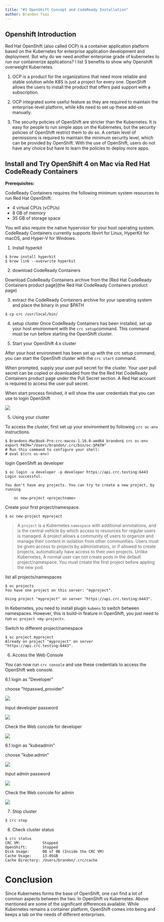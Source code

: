 ```yaml
---
title: "#1 OpenShift Concept and CodeReady Installation"
author: Brandon Tsai
---
```



Openshift Introduction
---------------------

Red Hat OpenShift (also called OCP) is a container application platform based on the Kubernetes for enterprise application development and deployment. But why do we need another enterprise grade of kubernetes to run our containerize applications? I list 3 benefits to show why Openshift overweight Kubernetes.


1. OCP is a product for the organizations that need more reliable and stable solution while K8S is just a project for every one. OpenShift allows the users to install the product that offers paid support with a subscription.

2. OCP integrated some useful feature as they are required to maintain the enterprise-level platform, while k8s need to set up these add-on manually.

3. The security policies of OpenShift are stricter than the Kubernetes. It is easy for people to run simple apps on the Kubernetes, but the security policies of OpenShift restrict them to do so. A certain level of permissions is required to maintain the minimum security level, which can be provided by OpenShift. With the use of OpenShift, users do not have any choice but have to learn the policies to deploy more apps.



Install and Try OpenShift 4 on Mac via Red Hat CodeReady Containers
--------------------------------------------------------------------------


**Prerequisites:**

CodeReady Containers requires the following minimum system resources to run Red Hat OpenShift:

- 4 virtual CPUs (vCPUs)
- 8 GB of memory
- 35 GB of storage space

You will also require the native hypervisor for your host operating system.
CodeReady Containers currently supports libvirt for Linux, HyperKit for macOS, and Hyper-V for Windows.


1. Install hyperkit

```
$ brew install hyperkit
$ brew link --overwrite hyperkit
```

2. download CodeReady Containers

Download CodeReady Containers archive from the [Red Hat CodeReady Containers product page](the Red Hat CodeReady Containers product page)

3. extract the CodeReady Containers archive for your operating system and place the binary in your $PATH

```
$ cp crc /usr/local/bin/
```

4. setup cluster
Once CodeReady Containers has been installed, set up your host environment with the `crc setup`command. This command must be run before starting the OpenShift cluster.


5. Start your OpenShift 4.x cluster

After your host environment has been set up with the crc setup command, you can start the OpenShift cluster with the `crc start` command.

When prompted, supply your user pull secret for the cluster. Your user pull secret can be copied or downloaded from the the Red Hat CodeReady Containers product page under the Pull Secret section. A Red Hat account is required to access the user pull secret.

When start process finished, it will show the user credentials that you can use to login OpenShift

![](https://lh3.googleusercontent.com/Cj8dsFgSD20czZbS0mQkgEWw5kYM4Uhx0th_Ox_NyUwlo_YMTl040P-4U4ZEkGPVxxbjEMj4VP9cPK8dNGgq2AC357PW-pgm2-Up2IUHjTkNu4GdiMJUhXszB7n2RKQZl124w3Lu8nAHR5D3QaxP0DIVyzbAenQFMwbHLWUENdwArjOq4elkSOvmtJfVuCmwHMvdO0-lxPtxdgIbt-kBNSp3cPKGcUu6h8rO6u22_zxQj5DvOQ6-ZfwS6N4uTSWxzO7Xq585zTrljyMuCcOAWrbjQBp3GvAF5z-PrXxhVbCdtfY_LsqeLXdC3ebqdof5cI3wXaEQpdyaeqw2Ln2AurL0mMQ3EakagWRO3kDKbD_pun1Pii5TBVKl6qPvmCA8z3Vjk3NHM3jB0j8nH86VaYpNxccKxw0BcSUQc84z_Yjgd8lH1YppqYYM4jKAaJlpSuJRaxDvk5Agr5_6bsW9A-5bcx0ZvabuHxIqgKRwVBwMuLjwHUhEqJTtKKXalasgTN3-Kz14TBAou7LRt3987J575mq1L6CqJV0YHkXalaz1bOIX7-vRFSNHGwzgGXC0xmwqrj8qrJXTk9Q1XK4In5n2YrXySEXojAXC0WLDkEphEEAe8wXKb6Pu2XfL4gpAML0V8Bhd7wUc9Bwk8P4rJNri4yfyfnYSo1YTzhgVPNF-5dBkvEkpcJ_bU1YjkQ=w2400-h238-no?authuser=0)


5. Using your cluster

To access the cluster, first set up your environment by following `crc oc-env` instructions.

```
$ Brandons-MacBook-Pro:crc-macos-1.16.0-amd64 brandon$ crc oc-env
export PATH="/Users/brandon/.crc/bin/oc:$PATH"
# Run this command to configure your shell:
# eval $(crc oc-env)
```

login OpenShift as developer

```
$ oc login -u developer -p developer https://api.crc.testing:6443
Login successful.

You don't have any projects. You can try to create a new project, by running

    oc new-project <projectname>
```


Create your first project/namespace.

```
$ oc new-project myproject
```

> A `project` is a Kubernetes `namespace` with additional annotations, and is the central vehicle by which access to resources for regular users is managed. A project allows a community of users to organize and manage their content in isolation from other communities. Users must be given access to projects by administrators, or if allowed to create projects, automatically have access to their own projects.
> Unlike Kubernetes, A normal user can not create pods in the default project/namespace. You must create the first project before appling the new pod.


list all projects/namespaces

```
$ oc projects
You have one project on this server: "myproject".

Using project "myproject" on server "https://api.crc.testing:6443".
```

In Kebernetes, you need to install plugin `kubens` to switch between namespaces. However, this is build-in feature in OpenShift, you just need to run `oc project <my-project>`.


Switch to different project/namespace

```
$ oc project myproject
Already on project "myproject" on server "https://api.crc.testing:6443".
```


6. Access the Web Console

You can now run `crc console` and use these credentials to access the OpenShift web console.

6.1 login as "Developer"

choose "htpasswd_provider"

![](https://lh3.googleusercontent.com/QT2Ubxy_cJVaisklaAcnqavWNQ7e7BWIw4uizE5QMjwQkIV_3Ny82U5gE27hDNDy3UKJixkbTgNgBcmxgtLHbhJ2g1rtYgN1RysmJamORA8T5ZRhGtNwF_JW0dfz3bzZjjblpKrMkYjdcmvXt90qu_nRDhd5ItqWiqr8jWWoTO02sOWf2Wrm7t-rKHT2WdWJE448-CJ7hax8GkmwMcTB8iKPDkfRxVWzycXRmEHTI1veBudfMTWpnULYtmO-1h3Ofk41xX7Ojuu0J63IKue3bIOUNaTqRliZK3zHqBnS6u28misoNfGYk49ozlLTXJx4yk-7MDwBHnBLSBrON8txVW4QstW8WGK4AF-O-mh7sNdVeiWDXxHJNPCQGXQ4LIbiU2RfMWaIZB0LNYx9DqQ8Djfpdcn7dQQbJmLe0aQuFfcPV_7HEMAJdj6IEQpTJGb6v_nMXgExnei6nd6lxZm7_TWeVWv-BGimABa9nwWCf-6aBe372YCxOpXlrNNsExerJnb5MRInT-o3dm3Iy3_pF6UY0x8PPiLMcNLwhMV-i00z2OkDPKzqv1ngR9I-zua6D8LyjsswOgnjqPWF4_0DuEn3zBLc8hjQzTTZen-p3eNLvX5dvZas2UfNYVkHsN_VeGJS1RgpzwigrPbDN17ERgRg7kJiXsux9Y9Chb5fKQHMTFsToH1KIewMyhEbhQ=w2208-h998-no?authuser=0)

Input developer password

![](https://lh3.googleusercontent.com/vQkCt_eXPfKrQi2qKCUou8jAodjfkCGyhPGQCDZpM1kweuwwbiGpYQewcF_fO_YT6SbH1ZAFBHqGvnc61zSSOj2k1LbcIp9Q6FKAV3JIfBsg5aGsSonJSrFoKirjYusSYMC0CTrezpZqXKXjM9VJcad0H_HyWosS-0neuxYH0UtHsJ-j8RGW3YGW_XGQO4OUJoXYaXM8hjOLShUsCnfhL6KSdMFiXpfqHQ2yUzbTg6xHOC4hK6Upj8mKpltK6dAETay8jkwamF3cWUgNg4d1qdeIMT6WHkRS-XxmNWLc2_CMvPB2mEvrCugNrcK0LWPSPiTEGea-GvlBR0CgJZdUN23KewBIcME-5xFxC6CT_VGgIb2dH4SKf09bYNQ9qkuNO69Nd3HBMXes2ep5cyIy_Pk-uhArGb_TQHnob2DmdoC-RQv6C45KXDaxcf7Q8dczlkJ3a-Vb90sGU0kqveXf0EEt-t5mnaTNj37a-v63qWl95obTmLlATmSVxpg6bS8CmjUca-Y-dRXaPWy4bhDIbBa3pMLjzCQhSHhrAJkEcCYu_DWcdWjoWA6hxM3nOyqu94ek25VoWP88w1_WSd7n5c_1Mq2eR9QH_L3Pi5IzBFvSyBBo2ZqPMtMa35-ZjvJiCRZtgtHA-EyIbkX26DcOd-CXjCJJtdbzI2pDgYQRufh3Z7S5ji_FYpSvmFGOew=w2146-h1104-no?authuser=0)


Check the Web concole for developer

![](https://lh3.googleusercontent.com/somhA2CDnW9xAk_U_f5EtGRBoeAWZu8mimH6pMzQfCFzpBRAJLYErWEhd0BfFfYNgQMGOauik1Hd7F6QJPuSjbGtET1nzUd9OCCBQfKJnYcN22wS1n4fS_qWN20tFcoDugNZFuG6JaNqNcPN_gGyGAwlxb7x6sjbyqGBlTf4Ra5XmypJEsILodt4aV4kLjGffH1GdmFQkkc2ewGzyASxcHbqxXdqyw6S7pmOo5_2lOw0fEdfLoMKerW5l1JTRvWeOZFto7JCWjug_mnCRS-jYyO9R8w0X_mPmuhqx7JqcpA5OWzomK2bUod0vTYFXnmVTngRCcWo3Rsf1voRmwd6wixRtZN70JnQ5h8fFd87utQXaqqc89W3eiZciORHp_wGvH2DXKsTj8h3e2MWceDTqQP6PClDzH5m2oGoFw3TwwHT3-_aoNirFnE0srJdo94FG9OJBxSfjx7APWl5_oHiJw5c96ZqBJiBZkmMcC_27iN8V4YAT9rYi2ev2uhpvYWVvcBC5KzkHEzPvtju2MvpqF8VvEwqu7UXQ8wE-2hmv6g9VAsdsPbstpl1NQd6joQLivElFurC_tvEFSAjY-LzV-mNDqFynuZjoV7Xq6b2-qGo1JqKSilOVhtsCXXolZfOPaWEbsYtbE0Mz0J0w1kF5edSwKdcc6zl0A8OnZYc2pPVLoOrbei9cLr28u1ROw=w2858-h1406-no?authuser=0)



6.1 login as "kubeadmin"

choose "kube:admin"

![](https://lh3.googleusercontent.com/lI-VTKyem3h253ZFPvqh7kdQCTjO3lxPwT4FSoj1FgsakVWpfvmI8taBv-zA1GB76hJLWWH3x9mRw__ZrZT9j0uLGlIH0Rs8rzfmZR3XHfk87SSFZspERhYYIwXceo3W2rqcFmvmuOdW45tl5cyzH7ta2A61ELpVv5sUraGcY2G46g5Bq_dfw1ZNgsDBcpSExjqS_SPx08xKojlSzM-uMHUr_-XxA9BNUtX24InW8ugCEbYJKdumYpMoBC6arzZ9rpvtu_CLK9yLVPO-hBd74C5WfsT9z2ljYPVbZ3XMYkfHNs4Kd6YAt4BfH15WzGRRDBHNdnma-pbw2Aycov49CE01hbC-6vyaLaadjt9gcVs_vQ6Kc9W44bODi3bLz2yO_YM1E-EPMFAywD-pJhCSo1R8W7CZdkKy5S0TBpDYVIWEmdvT0Diufyvb66bH3Orz-B2hhC8N6oGLIgb7gGAoJH9h-llUspGTi7V0yfOEONNDxoVoW_szzTbaJ3JPkDPAzJ4bF-k-rR7esUbCx-FnL8UDqXUKr2sM_bYv1O30o_fAwVwB55WCVRDV-Nb8jS_zg48awaOGPKvwpPw4NTbsUlSvGBC0ZdJGbJbj3uXyXmzkhJ_hNyqMBnNVgLIe1JB5x1Qc-b9XKQsYgRBcZAiDzOqBxPaaimeN2Idx5j4VdvpgD732OTNmXOYQKjYXMQ=w2208-h998-no?authuser=0)

Input admin password

![](https://lh3.googleusercontent.com/REMQYQhvgkfH_TmDNmlueaOz0TKFz1VTVpwC_eAKJYZuod92R5GJbHFBcekII1gLClzZ9lgA7SAZkQZ5U6wFBhyIHLpsAMIs0wzdP98tb0iGTCz_iPEgYo58mhsSLtzixLI57hq8prCE3kk5rznWztBzHVL2K-q_5qP7Z6BFQae2rqCDMEgrQ_awd-S81EmmmHXqVYX5-QeizHKP6_4fOqJJOT7Kkc9Ce3sh8SWxItwJE2TE7KZEybjlZ86c9ilvnPs07hLvCEg5REi9jSfx2Sf8mN6t35xYseNzqfi6h_ShF3IJbGC4M8uUvDHNTkLIDjQL00fYscW32u4WroKl5bM9q_gH-kffqIi0TknRvMtZ2Je13nNuc5VfgH7BzEiQJ8jt22N7EbJHy3Cim9cyjQMI2vwgonr64BMWPy0OPfE-ilHZ00Dna1iWiY_Tt4Q9ZCS1di7rOhARvU3DG0WspldJHSpuJU_vpTuJyKehAkhAqec9u4FqHAc32GejA5IgECvvVf0XfWUVKLZPrIyCTYGXZbwGYdjQDBT1ly3vZRIHDrtaR71lizQuuEz4e_mll2EJWPpDoSGHZ0aoGcB7z_zYlnal7e4uOe2E_D9HogWOXGR9-WfJnWZeFj-lHzbIClECdOeNFPDIwwpmEnhHwrIQat8JBIysiFJmzJDFatyEwO1xyQ-X_FBU_yYqmA=w711-h367-no?authuser=0)


Check the Web concole for admin

![](https://lh3.googleusercontent.com/RArp4lUsRydUzHyHFID3H-UuOd057k0CdWbHxPK8DvWpQXIgFiZ69FY5m13vRCxI0xcIS6MDQ_JfGDNxbb59Y--KWfkLUC_SDNqunAdNQE95jg89XIR6hplsmCRAG6YZyewugF34Ysb9l3cmntbHxjuXcX4GJO2Y9916DTN8-LXLJ81CpuFJZSOqRLYMLiB9F0RZZHYbdkX4j3KQX4BNKoqJFJ5E8_9ZC85ssV1gaWPapMRbKpVcG3HGoVIeBc2Rd6IMqG1pX6vE_2x_Tykw_4y1NCQoFW3ucD_89GrcxC_YMm7DqonAULLPFE-BFL4RKh-zAf3FGMEd_FQKRJvSkisBjHgGdUbA-m0lfwNiJpu3Ig3TL19PX1oIryEn9zuAkF_PWX7OKQXUrtbNHmR1WjveG8y9B4GpmPfcd_ktUnPIEOkY71lrIULjWqA7pi9lht4SARdiuGgNAvPvUunqkZLI7WaYWLCNnX3vGJFJRjWctV1U9usi-2xhejfIEz_PvMWs53K9Hb-KtmZ6dUFC_pSNP3TRB7M_okPMpSairyvII5gIGEm-pDdDsWH60Fsbzj12b42NfVg2TBVr9Hs3L0iaTwbNBsMWRG_3u3G-tnVRc2HefPRpDfJAwe98WDdQxZtDaf-XEXMu-lXOiM1mCVU6ekNR6sSJVE2MQ_LnjHTKgMOjg_FhQGCeEUOnnQ=w2872-h1558-no?authuser=0)


7. Stop cluster

```
$ crc stop
```

8. Check cluster status

```
$ crc status
CRC VM:          Stopped
OpenShift:       Stopped
Disk Usage:      0B of 0B (Inside the CRC VM)
Cache Usage:     13.05GB
Cache Directory: /Users/brandon/.crc/cache
```


Conclusion
==========

Since Kubernetes forms the base of OpenShift, one can find a lot of common aspects between the two. In OpenShift vs Kubernetes. Above mentioned are some of the significant differences available. While Kubernetes remains a container platform, OpenShift comes into being and keeps a tab on the needs of different enterprises.